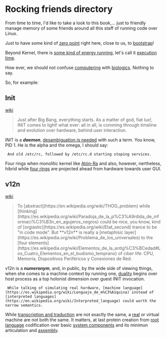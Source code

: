 Rocking friends directory
============================

From time to time, I'd like to take a look to this book,... 
just to friendly manage memory of some friends around all 
this staff of running code over Linux.

Just to have some kind of [zero point](https://www.uv.es/ivorra/Historia/Cero.htm) right here, close to us, to 
[bootstrap](https://es.wikipedia.org/wiki/Bootstrapping_%28inform%C3%A1tica%29)!

Beyond Kernel, there is [some kind of energy running](https://en.wikipedia.org/wiki/Second_law_of_thermodynamics),
let's call it [execution time](https://es.wikipedia.org/wiki/Nivel_de_ejecuci%C3%B3n). 

How ever, we should not confuse [computering](https://en.wikipedia.org/wiki/FOXP2) with [biologics](https://pl.wikipedia.org/wiki/Gametogeneza). Nothing to say.

So, for example:

Init
-----------------
[wiki](https://es.wikipedia.org/wiki/Init)

<blockquote>
Just after Big Bang, everything starts. As a matter of god, fiat lux!, INIT comes to light!
what ever: all in all, is comming through timeline and evolution over hardware, behind user interaction.
</blockquote>

INIT is a ***daemon***, [desambiguation is needed](https://es.wikipedia.org/wiki/Luzbel_%28desambiguaci%C3%B3n%29) with such a term. You know, PID 1. He is the alpha and the omega, I should say: 

```
 And old /etc/rc, followed by /etc/rc.d starting stoping services.
 ```
 
 Four rings when monolític kernel like [Atón-Ra](https://es.wikipedia.org/wiki/At%C3%B3n) and also, however, nertheless, 
 hibrid while [four rings](https://www.google.es/search?q=linux+four+rings) are projected ahead from hardware towards user GUI.
 
 v12n
-----------------
[wiki](https://es.wikipedia.org/wiki/Virtualizaci%C3%B3n)

<blockquote>
To [abstract](https://en.wikipedia.org/wiki/THOG_problem) while [thinking](https://es.wikipedia.org/wiki/Paradoja_de_la_p%C3%A9rdida_de_informaci%C3%B3n_en_agujeros_negros) could be nice, you know, kind of [orgiastic](https://es.wikipedia.org/wiki/Etat_second) trance to be "in code mode". But **v12n** is really a [metaphisic layer](https://es.wikipedia.org/wiki/Problema_de_los_universales) to the [four elements](https://es.wikipedia.org/wiki/Elementos_de_la_antig%C3%BCedad#Los_Cuatro_Elementos_en_el_budismo_temprano) of ciber life: CPU, Memoria, Dispositivos Periféricos y Conexiones de Red.
</blockquote>

v12n is a ***numeronym***, and, in public, by the wide side of viewing things, when she comes to a machine context by running one, [duality](https://en.wikipedia.org/wiki/Duality_principle) begins over host process as a top holonist dimension over guest INIT invocation.

```
 While talking of simulating real hardware, [machine language](https://es.wikipedia.org/wiki/Lenguaje_de_m%C3%A1quina) instead of [interpreted languages] (https://en.wikipedia.org/wiki/Interpreted_language) could worth the narrow semantics.
 ```
 
 While [transcription and traduction](http://www.diffen.com/difference/Transcription_vs_Translation) are not exactly the same, a [real](https://es.wikipedia.org/wiki/Privilegio) or virtual machine are not both the same. It matters, at last protein creation from [root language](http://genome.ucsc.edu/cgi-bin/hgTables?command=start) codification over basic [system components](http://minnie.tuhs.org/CompArch/Lectures/Figs/unixarch.gif) and its minimun articulation and [assembly](https://www.google.es/search?q=ensamblador+map).
